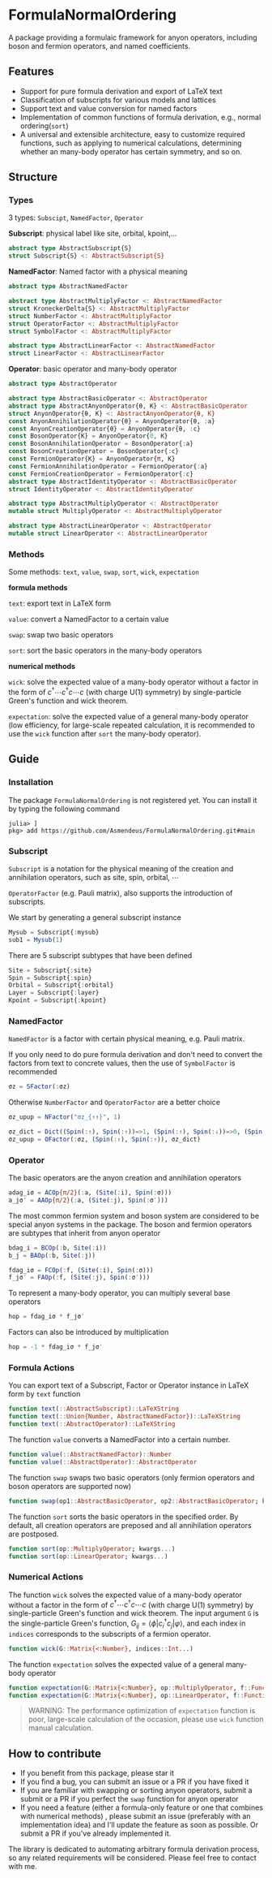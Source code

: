 # FormulaNormalOrdering

A package providing a formulaic framework for anyon operators, including boson and fermion operators, and named coefficients.

## Features

- Support for pure formula derivation and export of LaTeX text
- Classification of subscripts for various models and lattices
- Support text and value conversion for named factors
- Implementation of common functions of formula derivation, e.g., normal ordering(`sort`)
- A universal and extensible architecture, easy to customize required functions, such as applying to numerical calculations, determining whether an many-body operator has certain symmetry, and so on.

## Structure

### Types

3 types: `Subscipt`, `NamedFactor`, `Operator`

**Subscript**: physical label like site, orbital, kpoint,...

```julia
abstract type AbstractSubscript{S}
struct Subscript{S} <: AbstractSubscript{S}
```

**NamedFactor**: Named factor with a physical meaning

```julia
abstract type AbstractNamedFactor

abstract type AbstractMultiplyFactor <: AbstractNamedFactor
struct KroneckerDelta{S} <: AbstractMultiplyFactor
struct NumberFactor <: AbstractMultiplyFactor
struct OperatorFactor <: AbstractMultiplyFactor
struct SymbolFactor <: AbstractMultiplyFactor

abstract type AbstractLinearFactor <: AbstractNamedFactor
struct LinearFactor <: AbstractLinearFactor
```

**Operator**: basic operator and many-body operator

```julia
abstract type AbstractOperator

abstract type AbstractBasicOperator <: AbstractOperator
abstract type AbstractAnyonOperator{θ, K} <: AbstractBasicOperator
struct AnyonOperator{θ, K} <: AbstractAnyonOperator{θ, K}
const AnyonAnnihilationOperator{θ} = AnyonOperator{θ, :a}
const AnyonCreationOperator{θ} = AnyonOperator{θ, :c}
const BosonOperator{K} = AnyonOperator{0, K}
const BosonAnnihilationOperator = BosonOperator{:a}
const BosonCreationOperator = BosonOperator{:c}
const FermionOperator{K} = AnyonOperator{π, K}
const FermionAnnihilationOperator = FermionOperator{:a}
const FermionCreationOperator = FermionOperator{:c}
abstract type AbstractIdentityOperator <: AbstractBasicOperator
struct IdentityOperator <: AbstractIdentityOperator

abstract type AbstractMultiplyOperator <: AbstractOperator
mutable struct MultiplyOperator <: AbstractMultiplyOperator

abstract type AbstractLinearOperator <: AbstractOperator
mutable struct LinearOperator <: AbstractLinearOperator
```

### Methods

Some methods: `text`, `value`, `swap`, `sort`, `wick`, `expectation`

**formula methods**

`text`: export text in LaTeX form

`value`: convert a NamedFactor to a certain value

`swap`: swap two basic operators

`sort`: sort the basic operators in the many-body operators

**numerical methods**

`wick`: solve the expected value of a many-body operator without a factor in the form of $c^\dag\cdots c^\dag c\cdots c$ (with charge U(1) symmetry) by single-particle Green's function and wick theorem.

`expectation`: solve the expected value of a general many-body operator (low efficiency, for large-scale repeated calculation, it is recommended to use the `wick` function after `sort` the many-body operator).

## Guide

### Installation

The package `FormulaNormalOrdering` is not registered yet. You can install it by typing the following command

```julia-repl
julia> ]
pkg> add https://github.com/Asmendeus/FormulaNormalOrdering.git#main
```

### Subscript

`Subscript` is a notation for the physical meaning of the creation and annihilation operators, such as site, spin, orbital, $\cdots$

`OperatorFactor` (e.g. Pauli matrix), also supports the introduction of subscripts.

We start by generating a general subscript instance

```julia
Mysub = Subscript{:mysub}
sub1 = Mysub(1)
```

There are 5 subscript subtypes that have been defined

```julia
Site = Subscript{:site}
Spin = Subscript{:spin}
Orbital = Subscript{:orbital}
Layer = Subscript{:layer}
Kpoint = Subscript{:kpoint}
```

### NamedFactor

`NamedFactor` is a factor with certain physical meaning, e.g. Pauli matrix.

If you only need to do pure formula derivation and don't need to convert the factors from text to concrete values, then the use of `SymbolFactor` is recommended

```julia
σz = SFactor(:σz)
```

Otherwise `NumberFactor` and `OperatorFactor` are a better choice

```julia
σz_upup = NFactor("σz_{↑↑}", 1)

σz_dict = Dict((Spin(:↑), Spin(:↑))=>1, (Spin(:↑), Spin(:↓))=>0, (Spin(:↓), Spin(:↑))=>0, (Spin(:↓), Spin(:↓))=>-1)
σz_upup = OFactor(:σz, (Spin(:↑), Spin(:↑)), σz_dict)
```

### Operator

The basic operators are the anyon creation and annihilation operators

```julia
adag_iσ = ACOp{π/2}(:a, (Site(:i), Spin(:σ)))
a_jσ′ = AAOp{π/2}(:a, (Site(:j), Spin(:σ′)))
```

The most common fermion system and boson system are considered to be special anyon systems in the package. The boson and fermion operators are subtypes that inherit from anyon operator

```julia
bdag_i = BCOp(:b, Site(:i))
b_j = BAOp(:b, Site(:j))

fdag_iσ = FCOp(:f, (Site(:i), Spin(:σ)))
f_jσ′ = FAOp(:f, (Site(:j), Spin(:σ′)))
```

To represent a many-body operator, you can multiply several base operators

```julia
hop = fdag_iσ * f_jσ′
```

Factors can also be introduced by multiplication

```julia
hop = -1 * fdag_iσ * f_jσ′
```

### Formula Actions

You can export text of a Subscript, Factor or Operator instance in LaTeX form by `text` function

```julia
function text(::AbstractSubscript)::LaTeXString
function text(::Union{Number, AbstractNamedFactor})::LaTeXString
function text(::AbstractOperator)::LaTeXString
```

The function `value` converts a NamedFactor into a certain number.

```julia
function value(::AbstractNamedFactor)::Number
function value(::AbstractOperator)::AbstractOperator
```

The function `swap` swaps two basic operators (only fermion operators and boson operators are supported now)

```julia
function swap(op1::AbstractBasicOperator, op2::AbstractBasicOperator; kwargs...)
```

The function `sort` sorts the basic operators in the specified order. By default, all creation operators are preposed and all annihilation operators are postposed.

```julia
function sort(op::MultiplyOperator; kwargs...)
function sort(op::LinearOperator; kwargs...)
```

### Numerical Actions

The function `wick` solves the expected value of a many-body operator without a factor in the form of $c^\dag\cdots c^\dag c\cdots c$ (with charge U(1) symmetry) by single-particle Green's function and wick theorem. The input argument `G` is the single-particle Green's function, $G_{ij} = ⟨ϕ|c^\dag_i c_j|φ⟩$, and each index in `indices` corresponds to the subscripts of a fermion operator.

```julia
function wick(G::Matrix{<:Number}, indices::Int...)
```

The function `expectation` solves the expected value of a general many-body operator

```julia
function expectation(G::Matrix{<:Number}, op::MultiplyOperator, f::Function)
function expectation(G::Matrix{<:Number}, op::LinearOperator, f::Function)
```

> WARNING: The performance optimization of `expectation` function is poor, large-scale calculation of the occasion, please use `wick` function manual calculation.

## How to contribute

- If you benefit from this package, please star it
- If you find a bug, you can submit an issue or a PR if you have fixed it
- If you are familiar with swapping or sorting anyon operators, submit a submit or a PR if you perfect the `swap` function for anyon operator
- If you need a feature (either a formula-only feature or one that combines with numerical methods) , please submit an issue (preferably with an implementation idea) and I'll update the feature as soon as possible. Or submit a PR if you've already implemented it.

The library is dedicated to automating arbitrary formula derivation process, so any related requirements will be considered. Please feel free to contact with me.
